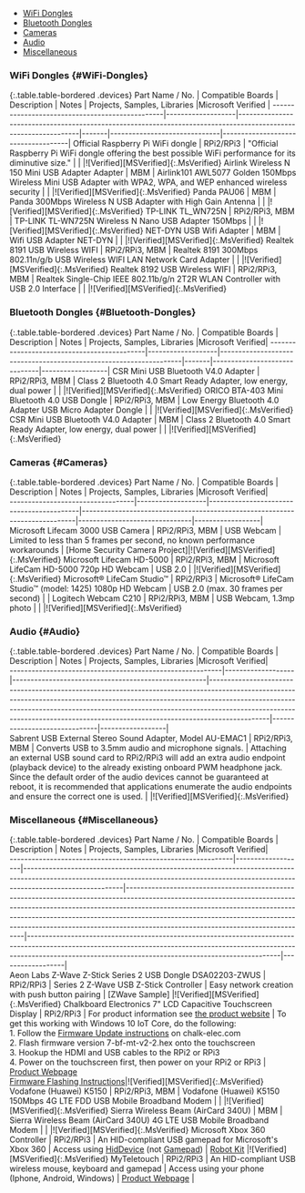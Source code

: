 - [WiFi Dongles](#WiFi-Dongles)
- [Bluetooth Dongles](#Bluetooth-Dongles)
- [Cameras](#Cameras)
- [Audio](#Audio)
- [Miscellaneous](#Miscellaneous)

### WiFi Dongles {#WiFi-Dongles}

{:.table.table-bordered .devices}
Part Name / No.                                 | Compatible Boards | Description                                                                                                    | Notes | Projects, Samples, Libraries |Microsoft Verified                  |
------------------------------------------------|-------------------|----------------------------------------------------------------------------------------------------------------|-------|------------------------------|------------------------------------|
Official Raspberry Pi WiFi dongle               | RPi2/RPi3              | "Official Raspberry Pi WiFi dongle offering the best possible WiFi performance for its diminutive size."       |       |                              |![Verified][MSVerified]{:.MsVerified}
Airlink Wireless N 150 Mini USB Adapter Adapter | MBM               | Airlink101 AWL5077 Golden 150Mbps Wireless Mini USB Adapter with WPA2, WPA, and WEP enhanced wireless security |       |                              |![Verified][MSVerified]{:.MsVerified}
Panda PAU06                                     | MBM               | Panda 300Mbps Wireless N USB Adapter with High Gain Antenna                                                    |       |                              |![Verified][MSVerified]{:.MsVerified}
TP-LINK TL_WN725N                               | RPi2/RPi3, MBM         | TP-LINK TL-WN725N Wireless N Nano USB Adapter 150Mbps                                                          |       |                              |![Verified][MSVerified]{:.MsVerified}
NET-DYN USB Wifi Adapter                        | MBM               | Wifi USB Adapter NET-DYN                                                                                       |       |                              |![Verified][MSVerified]{:.MsVerified}
Realtek 8191 USB Wireless WIFI                  | RPi2/RPi3, MBM         | Realtek 8191 300Mbps 802.11n/g/b USB Wireless WIFI LAN Network Card Adapter                                    |       |                              |![Verified][MSVerified]{:.MsVerified}
Realtek 8192 USB Wireless WIFI                  | RPi2/RPi3, MBM         | Realtek Single-Chip IEEE 802.11b/g/n 2T2R WLAN Controller with USB 2.0 Interface                               |       |                              |![Verified][MSVerified]{:.MsVerified}

### Bluetooth Dongles {#Bluetooth-Dongles}

{:.table.table-bordered .devices}
Part Name / No.                             | Compatible Boards | Description                                                       | Notes | Projects, Samples, Libraries |Microsoft Verified|
--------------------------------------------|-------------------|-------------------------------------------------------------------|-------|------------------------------|------------------|
CSR Mini USB Bluetooth V4.0 Adapter         | RPi2/RPi3, MBM         | Class 2 Bluetooth 4.0 Smart Ready Adapter, low energy, dual power |       |                              |![Verified][MSVerified]{:.MsVerified}
ORICO BTA-403 Mini Bluetooth 4.0 USB Dongle | RPi2/RPi3, MBM         | Low Energy Bluetooth 4.0 Adapter USB Micro Adapter Dongle         |       |                              |![Verified][MSVerified]{:.MsVerified}
CSR Mini USB Bluetooth V4.0 Adapter         | MBM               | Class 2 Bluetooth 4.0 Smart Ready Adapter, low energy, dual power |       |                              |![Verified][MSVerified]{:.MsVerified}

### Cameras {#Cameras}

{:.table.table-bordered .devices}
Part Name / No.                   | Compatible Boards | Description                              | Notes                                                                      | Projects, Samples, Libraries  |Microsoft Verified|                  
----------------------------------|-------------------|------------------------------------------|----------------------------------------------------------------------------|-------------------------------|------------------|                  
Microsoft Lifecam 3000 USB Camera | RPi2/RPi3, MBM         | USB Webcam                               | Limited to less than 5 frames per second, no known performance workarounds | [Home Security Camera Project]|![Verified][MSVerified]{:.MsVerified}
Microsoft Lifecam HD-5000         | RPi2/RPi3, MBM         | Microsoft LifeCam HD-5000 720p HD Webcam | USB 2.0                                                                    |                               |![Verified][MSVerified]{:.MsVerified}
Microsoft® LifeCam Studio™         | RPi2/RPi3        | Microsoft® LifeCam Studio™ (model: 1425) 1080p HD Webcam | USB 2.0 (max. 30 frames per second)                                       |                               |
Logitech Webcam C210              | RPi2/RPi3, MBM         | USB Webcam, 1.3mp photo                  |                                                                            |                               |![Verified][MSVerified]{:.MsVerified}

### Audio {#Audio}

{:.table.table-bordered .devices}
Part Name / No.                                           | Compatible Boards | Description                                         | Notes                                                                                                                                                                                                                                                                                                                                  | Projects, Samples, Libraries |Microsoft Verified|                  
----------------------------------------------------------|-------------------|-----------------------------------------------------|----------------------------------------------------------------------------------------------------------------------------------------------------------------------------------------------------------------------------------------------------------------------------------------------------------------------------------------|------------------------------|------------------|                  
Sabrent USB External Stereo Sound Adapter, Model AU-EMAC1 | RPi2/RPi3, MBM         | Converts USB to 3.5mm audio and microphone signals. | Attaching an external USB sound card to RPi2/RPi3 will add an extra audio endpoint (playback device) to the already existing onboard PWM headphone jack. Since the default order of the audio devices cannot be guaranteed at reboot, it is recommended that applications enumerate the audio endpoints and ensure the correct one is used. |                              |![Verified][MSVerified]{:.MsVerified}
                                                                                                                                                                                                                                                                                                                                                                                                                                                                                                            
### Miscellaneous {#Miscellaneous}                                                                                                                                                                                                                                                                                                                                                                                                                                                                          

{:.table.table-bordered .devices}
Part Name / No.                                              | Compatible Boards | Description                                                                                                                                                                           | Notes                                                                                                                                                                                                                                                                                                                                                                    | Projects, Samples, Libraries                                                                                                                                                                                                    |Microsoft Verified|                  
-------------------------------------------------------------|-------------------|---------------------------------------------------------------------------------------------------------------------------------------------------------------------------------------|--------------------------------------------------------------------------------------------------------------------------------------------------------------------------------------------------------------------------------------------------------------------------------------------------------------------------------------------------------------------------|---------------------------------------------------------------------------------------------------------------------------------------------------------------------------------------------------------------------------------|------------------|                  
Aeon Labs Z-Wave Z-Stick Series 2 USB Dongle DSA02203-ZWUS   | RPi2/RPi3              | Series 2 Z-Wave USB Z-Stick Controller                                                                                                                                                | Easy network creation with push button pairing                                                                                                                                                                                                                                                                                                                           | [ZWave Sample]                                                                                                                                                                                                                  |![Verified][MSVerified]{:.MsVerified}
Chalkboard Electronics 7" LCD Capacitive Touchscreen Display | RPi2/RPi3              | For product information see [the product website](http://www.chalk-elec.com/?page_id=1280#!/7-black-frame-universal-HDMI-LCD-with-capacitive-multi-touch/p/21750201/category=3094861) | To get this working with Windows 10 IoT Core, do the following: <br /> 1. Follow the [Firmware Update instructions]('http://www.chalk-elec.com/?p=1826') on chalk-elec.com <br /> 2. Flash firmware version 7-bf-mt-v2-2.hex onto the touchscreen <br /> 3. Hookup the HDMI and USB cables to the RPi2 or RPi3 <br /> 4. Power on the touchscreen first, then power on your RPi2 or RPi3 | [Product Webpage](http://www.chalk-elec.com/?page_id=1280#!/7-black-frame-universal-HDMI-LCD-with-capacitive-multi-touch/p/21750201/category=3094861) <br /> [Firmware Flashing Instructions](http://www.chalk-elec.com/?p=1826)|![Verified][MSVerified]{:.MsVerified}
Vodafone (Huawei) K5150                                      | RPi2/RPi3, MBM         | Vodafone (Huawei) K5150 150Mbps 4G LTE FDD USB Mobile Broadband Modem                                                                                                                 |                                                                                                                                                                                                                                                                                                                                                                          |                                                                                                                                                                                                                                 |![Verified][MSVerified]{:.MsVerified}
Sierra Wireless Beam (AirCard 340U)                          | MBM               | Sierra Wireless Beam (AirCard 340U) 4G LTE USB Mobile Broadband Modem                                                                                                                 |                                                                                                                                                                                                                                                                                                                                                                          |                                                                                                                                                                                                                                 |![Verified][MSVerified]{:.MsVerified}
Microsoft Xbox 360 Controller                                | RPi2/RPi3              | An HID-compliant USB gamepad for Microsoft's Xbox 360                                                                                                                                 | Access using [HidDevice]('https://msdn.microsoft.com/en-us/library/windows/apps/windows.devices.humaninterfacedevice.hiddevice.aspx') (not [Gamepad](https://msdn.microsoft.com/en-us/library/windows/apps/windows.gaming.input.gamepad.aspx))                                                                                                                         | [Robot Kit](https://microsoft.hackster.io/en-US/windowsiot/robot-kit-6dd474)                                                                                                                                                    |![Verified][MSVerified]{:.MsVerified}
MyTeletouch													                         | RPi2/RPi3              | An HID-compliant USB wireless mouse, keyboard and gamepad                                                                                                                             | Access using your phone (Iphone, Android, Windows)																																																																														                                                                                                                                                            | [Product Webpage](http://www.myteletouch.com)																																												                                                                                            |                                                                                                                                                                                                                                                                                                                                                                                                                                                                                                                                                                                                                                                                                                                                                                                                                                                                                      
